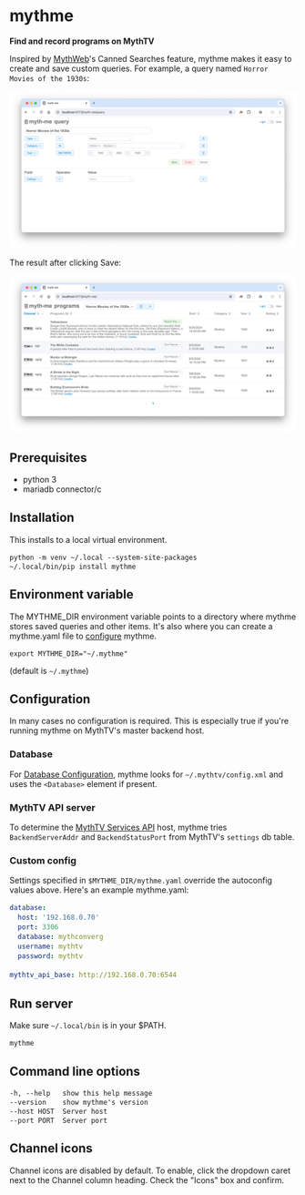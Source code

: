 # mythme
**Find and record programs on MythTV**

Inspired by [MythWeb](https://github.com/MythTV/mythweb)'s Canned Searches feature, mythme makes it easy
to create and save custom queries. For example, a query named `Horror Movies of the 1930s`:

<picture>
  <source media="(prefers-color-scheme: dark)" srcset="https://raw.githubusercontent.com/donaldoakes/mythme/main/docs/img/query-dark.png">
  <source media="(prefers-color-scheme: light)" srcset="https://raw.githubusercontent.com/donaldoakes/mythme/main/docs/img/query-light.png">
  <img alt="mythme query" src="https://raw.githubusercontent.com/donaldoakes/mythme/main/docs/img/query-light.png">
</picture>

The result after clicking Save:

<picture>
  <source media="(prefers-color-scheme: dark)" srcset="https://raw.githubusercontent.com/donaldoakes/mythme/main/docs/img/programs-dark.png">
  <source media="(prefers-color-scheme: light)" srcset="https://raw.githubusercontent.com/donaldoakes/mythme/main/docs/img/programs-light.png">
  <img alt="mythme programs" src="https://raw.githubusercontent.com/donaldoakes/mythme/main/docs/img/programs-light.png">
</picture>


## Prerequisites
- python 3
- mariadb connector/c

## Installation
This installs to a local virtual environment.
```
python -m venv ~/.local --system-site-packages
~/.local/bin/pip install mythme
```

## Environment variable
The MYTHME_DIR environment variable points to a directory where mythme
stores saved queries and other items. It's also where you can create a mythme.yaml
file to [configure](#configuration) mythme.
```
export MYTHME_DIR="~/.mythme"
```
(default is `~/.mythme`)

## Configuration
In many cases no configuration is required. This is especially true if you're
running mythme on MythTV's master backend host.
### Database
For [Database Configuration](https://www.mythtv.org/wiki/Config.xml#Database),
mythme looks for `~/.mythtv/config.xml` and uses the `<Database>` element if present.
### MythTV API server
To determine the [MythTV Services API](https://www.mythtv.org/wiki/Services_API) host, mythme tries
`BackendServerAddr` and `BackendStatusPort` from MythTV's `settings` db table.
### Custom config
Settings specified in `$MYTHME_DIR/mythme.yaml` override the autoconfig values above.
Here's an example mythme.yaml:
```yaml
database:
  host: '192.168.0.70'
  port: 3306
  database: mythconverg
  username: mythtv
  password: mythtv

mythtv_api_base: http://192.168.0.70:6544
```

## Run server
Make sure `~/.local/bin` is in your $PATH.
```
mythme
```

## Command line options
```
-h, --help   show this help message
--version    show mythme's version
--host HOST  Server host
--port PORT  Server port
```

## Channel icons
Channel icons are disabled by default.
To enable, click the dropdown caret next to the Channel column heading.
Check the "Icons" box and confirm.